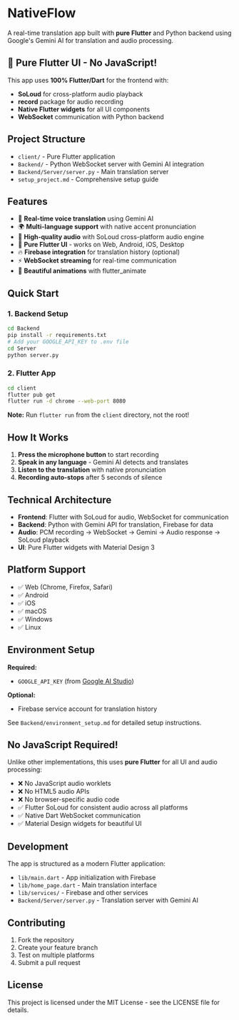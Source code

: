 # NativeFlow

A real-time translation app built with **pure Flutter** and Python backend using Google's Gemini AI for translation and audio processing.

## 🚀 **Pure Flutter UI - No JavaScript!**

This app uses **100% Flutter/Dart** for the frontend with:
- **SoLoud** for cross-platform audio playback
- **record** package for audio recording  
- **Native Flutter widgets** for all UI components
- **WebSocket** communication with Python backend

## Project Structure

- `client/` - Pure Flutter application 
- `Backend/` - Python WebSocket server with Gemini AI integration
- `Backend/Server/server.py` - Main translation server
- `setup_project.md` - Comprehensive setup guide

## Features

- 🎯 **Real-time voice translation** using Gemini AI
- 🌍 **Multi-language support** with native accent pronunciation
- 🎵 **High-quality audio** with SoLoud cross-platform audio engine
- 📱 **Pure Flutter UI** - works on Web, Android, iOS, Desktop
- 🔥 **Firebase integration** for translation history (optional)
- ⚡ **WebSocket streaming** for real-time communication
- 🎨 **Beautiful animations** with flutter_animate

## Quick Start

### 1. Backend Setup
```bash
cd Backend
pip install -r requirements.txt
# Add your GOOGLE_API_KEY to .env file
cd Server
python server.py
```

### 2. Flutter App
```bash
cd client
flutter pub get
flutter run -d chrome --web-port 8080
```

**Note:** Run `flutter run` from the `client` directory, not the root!

## How It Works

1. **Press the microphone button** to start recording
2. **Speak in any language** - Gemini AI detects and translates  
3. **Listen to the translation** with native pronunciation
4. **Recording auto-stops** after 5 seconds of silence

## Technical Architecture

- **Frontend**: Flutter with SoLoud for audio, WebSocket for communication
- **Backend**: Python with Gemini API for translation, Firebase for data
- **Audio**: PCM recording → WebSocket → Gemini → Audio response → SoLoud playback
- **UI**: Pure Flutter widgets with Material Design 3

## Platform Support
- ✅ Web (Chrome, Firefox, Safari)
- ✅ Android  
- ✅ iOS
- ✅ macOS
- ✅ Windows
- ✅ Linux

## Environment Setup

**Required:**
- `GOOGLE_API_KEY` (from [Google AI Studio](https://aistudio.google.com))

**Optional:**
- Firebase service account for translation history

See `Backend/environment_setup.md` for detailed setup instructions.

## No JavaScript Required!

Unlike other implementations, this uses **pure Flutter** for all UI and audio processing:
- ❌ No JavaScript audio worklets
- ❌ No HTML5 audio APIs
- ❌ No browser-specific audio code
- ✅ Flutter SoLoud for consistent audio across all platforms
- ✅ Native Dart WebSocket communication
- ✅ Material Design widgets for beautiful UI

## Development

The app is structured as a modern Flutter application:
- `lib/main.dart` - App initialization with Firebase
- `lib/home_page.dart` - Main translation interface  
- `lib/services/` - Firebase and other services
- `Backend/Server/server.py` - Translation server with Gemini AI

## Contributing

1. Fork the repository
2. Create your feature branch 
3. Test on multiple platforms
4. Submit a pull request

## License

This project is licensed under the MIT License - see the LICENSE file for details.
